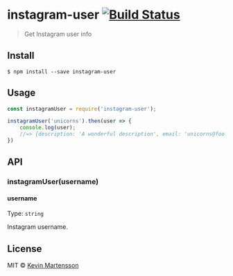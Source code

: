 # instagram-user [![Build Status](https://travis-ci.org/kevva/instagram-user.svg?branch=master)](https://travis-ci.org/kevva/instagram-user)

> Get Instagram user info


## Install

```
$ npm install --save instagram-user
```


## Usage

```js
const instagramUser = require('instagram-user');

instagramUser('unicorns').then(user => {
	console.log(user);
	//=> {description: 'A wonderful description', email: 'unicorns@foo.com', ...}
})
```


## API

### instagramUser(username)

#### username

Type: `string`

Instagram username.


## License

MIT © [Kevin Martensson](https://github.com/kevva)
